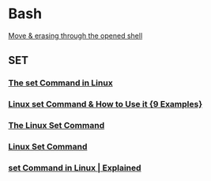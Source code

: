 # Bash

 [Move & erasing through the opened shell][MoveEraseShell]

## SET

### [The set Command in Linux]

### [Linux set Command & How to Use it {9 Examples}]

### [The Linux Set Command]

### [Linux Set Command]

### [set Command in Linux | Explained]

[The set Command in Linux]: https://www.baeldung.com/linux/set-command
[Linux set Command & How to Use it {9 Examples}]: https://phoenixnap.com/kb/linux-set
[The Linux Set Command]: https://linuxhint.com/the-linux-set-command/
[Linux Set Command]: https://www.javatpoint.com/linux-set-command
[set Command in Linux | Explained]: https://itslinuxfoss.com/set-command-linux-explained/
[MoveEraseShell]: /docs/assets/gnu_linux/shell/moving-erasing.png
